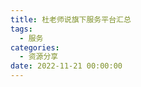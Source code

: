 ```yaml
---
title: 杜老师说旗下服务平台汇总
tags:
  - 服务
categories:
  - 资源分享
date: 2022-11-21 00:00:00
---
```


> 

<!-- more -->

## 